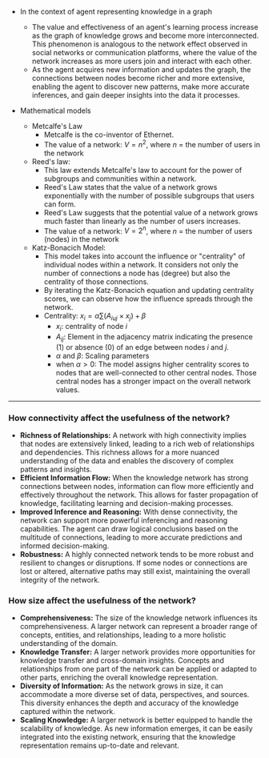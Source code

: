  - In the context of agent representing knowledge in a graph
	- The value and effectiveness of an agent's learning process increase as the graph of knowledge grows and become more interconnected. This phenomenon is analogous to the network effect observed in social networks or communication platforms, where the value of the network increases as more users join and interact with each other. 
	- As the agent acquires new information and updates the graph, the connections between nodes become richer and more extensive, enabling the agent to discover new patterns, make more accurate inferences, and gain deeper insights into the data it processes.

- Mathematical models
	- Metcalfe's Law
		- Metcalfe is the co-inventor of Ethernet.
		- The value of a network: $V = n^2$, where $n$ = the number of users in the network
	- Reed's law:
		- This law extends Metcalfe's law to account for the power of subgroups and communities within a network.
		- Reed's Law states that the value of a network grows exponentially with the number of possible subgroups that users can form.
		- Reed's Law suggests that the potential value of a network grows much faster than linearly as the number of users increases.
		- The value of a network: $V = 2^n$, where $n$ = the number of users (nodes) in the network
	- Katz-Bonacich Model:
		- This model takes into account the influence or "centrality" of individual nodes within a network. It considers not only the number of connections a node has (degree) but also the centrality of those connections.
		- By iterating the Katz-Bonacich equation and updating centrality scores, we can observe how the influence spreads through the network.
		- Centrality: $x_i = \alpha \sum (A_{iuj} \times x_j) + \beta$
			- $x_i$: centrality of node $i$
			- $A_{ij}$: Element in the adjacency matrix indicating the presence (1) or absence (0) of an edge between nodes $i$ and $j$. 
			- $\alpha$ and $\beta$: Scaling parameters
			- when $\alpha > 0$:
				  The model assigns higher centrality scores to nodes that are well-connected to other central nodes. 
				  Those central nodes has a stronger impact on the overall network values. 

---
### How connectivity affect the usefulness of the network?
- **Richness of Relationships:** A network with high connectivity implies that nodes are extensively linked, leading to a rich web of relationships and dependencies. This richness allows for a more nuanced understanding of the data and enables the discovery of complex patterns and insights.
- **Efficient Information Flow:** When the knowledge network has strong connections between nodes, information can flow more efficiently and effectively throughout the network. This allows for faster propagation of knowledge, facilitating learning and decision-making processes.
- **Improved Inference and Reasoning:** With dense connectivity, the network can support more powerful inferencing and reasoning capabilities. The agent can draw logical conclusions based on the multitude of connections, leading to more accurate predictions and informed decision-making.
- **Robustness:** A highly connected network tends to be more robust and resilient to changes or disruptions. If some nodes or connections are lost or altered, alternative paths may still exist, maintaining the overall integrity of the network.

### How size affect the usefulness of the network?
- **Comprehensiveness:** The size of the knowledge network influences its comprehensiveness. A larger network can represent a broader range of concepts, entities, and relationships, leading to a more holistic understanding of the domain.
- **Knowledge Transfer:** A larger network provides more opportunities for knowledge transfer and cross-domain insights. Concepts and relationships from one part of the network can be applied or adapted to other parts, enriching the overall knowledge representation.
- **Diversity of Information:** As the network grows in size, it can accommodate a more diverse set of data, perspectives, and sources. This diversity enhances the depth and accuracy of the knowledge captured within the network.
- **Scaling Knowledge:** A larger network is better equipped to handle the scalability of knowledge. As new information emerges, it can be easily integrated into the existing network, ensuring that the knowledge representation remains up-to-date and relevant.
